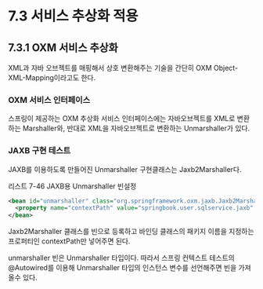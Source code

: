 # 7.3 서비스 추상화 적용
## 7.3.1 OXM 서비스 추상화
XML과 자바 오브젝트를 매핑해서 상호 변환해주는 기술을 간단히 OXM Object-XML-Mapping이라고도 한다.

### OXM 서비스 인터페이스
스프링이 제공하는 OXM 추상화 서비스 인터페이스에는 자바오브젝트를 XML로 변환하는 Marshaller와, 
반대로 XML을 자바오브젝트로 변환하는 Unmarshaller가 있다.

### JAXB 구현 테스트
JAXB를 이용하도록 만들어진 Unmarshaller 구현클래스는 Jaxb2Marshaller다.

리스트 7-46 JAXB용 Unmarshaller 빈설정
```xml
<bean id="unmarshaller" class="org.springframework.oxm.jaxb.Jaxb2Marshaller" >
  <property name="contextPath" value="springbook.user.sqlservice.jaxb" />
</bean>  
``` 
Jaxb2Marshaller 클래스를 빈으로 등록하고 바인딩 클래스의 패키지 이름을 지정하는 프로퍼티인 contextPath만 넣어주면 된다.

unmarshaller 빈은 Unmarshaller 타입이다.
따라서 스프링 컨텍스트 테스트의 @Autowired를 이용해 Unmarshaller 타입의 인스턴스 변수를 선언해주면 빈을 가져올수 있다.
